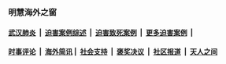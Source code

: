 
### 明慧海外之窗

####  [武汉肺炎](indexes/365.md?t=06091001) &nbsp;|&nbsp;  [迫害案例综述](indexes/328.md?t=06091001) &nbsp;|&nbsp; [迫害致死案例](indexes/277.md?t=06091001)  &nbsp;|&nbsp; [更多迫害案例](indexes/81.md?t=06091001)  &nbsp;|&nbsp; 
####  [时事评论](indexes/19.md?t=06091001) &nbsp;|&nbsp; [海外简讯](indexes/245.md?t=06091001)&nbsp;|&nbsp;  [社会支持](indexes/140.md?t=06091001) &nbsp;|&nbsp; [褒奖决议](indexes/282.md?t=06091001) &nbsp;|&nbsp; [社区报道](indexes/91.md?t=06091001)  &nbsp;|&nbsp; [天人之间](indexes/78.md?t=06091001) 


